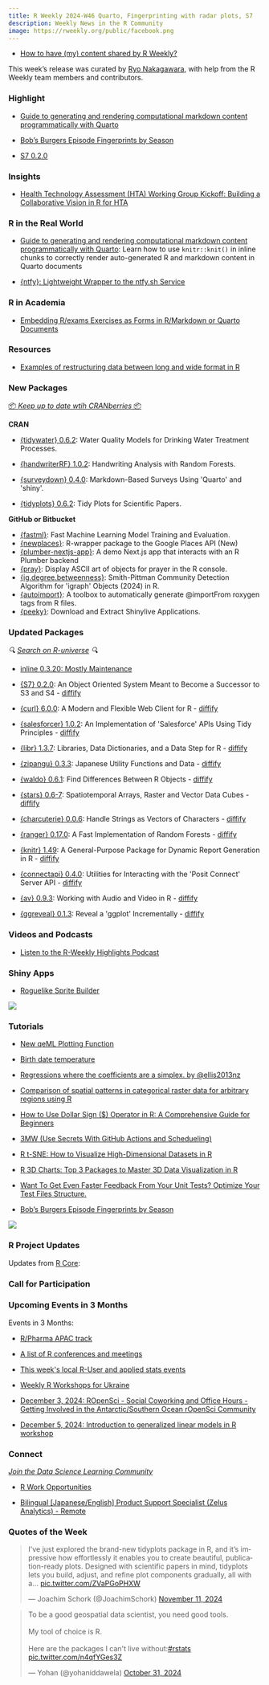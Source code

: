 ```yaml
---
title: R Weekly 2024-W46 Quarto, Fingerprinting with radar plots, S7
description: Weekly News in the R Community
image: https://rweekly.org/public/facebook.png
---
```



+ [How to have (my) content shared by R Weekly?](https://github.com/rweekly/rweekly.org#how-to-have-my-content-shared-by-r-weekly)

This week’s release was curated by [Ryo Nakagawara](https://bsky.app/profile/rbyryo.bsky.social), with help from the R Weekly team members and contributors.

### Highlight

- [Guide to generating and rendering computational markdown content programmatically with Quarto](https://www.andrewheiss.com/blog/2024/11/04/render-generated-r-chunks-quarto/)

+ [Bob’s Burgers Episode Fingerprints by Season](https://stevenponce.netlify.app/projects/standalone_visualizations/sa_2024-11-11.html)

+ [S7 0.2.0](https://www.tidyverse.org/blog/2024/11/s7-0-2-0/)

### Insights

+ [Health Technology Assessment (HTA) Working Group Kickoff: Building a Collaborative Vision in R for HTA](https://r-consortium.org/posts/health-technology-assessment-hta-working-group-kickoff-meeting/)

### R in the Real World

- [Guide to generating and rendering computational markdown content programmatically with Quarto](https://www.andrewheiss.com/blog/2024/11/04/render-generated-r-chunks-quarto/): Learn how to use `knitr::knit()` in inline chunks to correctly render auto-generated R and markdown content in Quarto documents

+ [{ntfy}: Lightweight Wrapper to the ntfy.sh Service](https://github.com/jonocarroll/ntfy) 

### R in Academia

+ [Embedding R/exams Exercises as Forms in R/Markdown or Quarto Documents](https://www.R-exams.org/tutorials/exams2forms/)

### Resources

+ [Examples of restructuring data between long and wide format in R](https://github.com/Cghlewis/data-wrangling-functions/wiki/Restructure)

### New Packages

<!-- <p class="added-hostname"><a href="https://rweekly.org/live" target="_blank" class="externalLink">📦 <i>Go Live for More New Pkgs</i> 📦</a></p> --> 
<p class="added-hostname"><a href="https://dirk.eddelbuettel.com/cranberries/cran/new/" target="_blank" class="externalLink">📦 <i>Keep up to date wtih CRANberries</i> 📦</a></p>

**CRAN**

+ [{tidywater} 0.6.2](https://cran.r-project.org/package=tidywater): Water Quality Models for Drinking Water Treatment Processes.

+ [{handwriterRF} 1.0.2](https://cran.r-project.org/package=handwriterRF): Handwriting Analysis with Random Forests.

+ [{surveydown} 0.4.0](https://cran.r-project.org/package=surveydown): Markdown-Based Surveys Using 'Quarto' and 'shiny'.

+ [{tidyplots} 0.6.2](https://cran.r-project.org/package=tidyplots): Tidy Plots for Scientific Papers.

**GitHub or Bitbucket**

+ [{fastml}](https://github.com/selcukorkmaz/fastml): Fast Machine Learning Model Training and Evaluation.
+ [{newplaces}](https://github.com/aTnT/newplaces): R-wrapper package to the Google Places API (New)
+ [{plumber-nextjs-app}](https://github.com/aTnT/plumber-nextjs-app): A demo Next.js app that interacts with an R Plumber backend
+ [{pray}](https://github.com/YutoriSpine/pray): Display ASCII art of objects for prayer in the R console.
+ [{ig.degree.betweenness}](https://github.com/benyamindsmith/ig.degree.betweenness): Smith-Pittman Community Detection Algorithm for 'igraph' Objects (2024) in R.
+ [{autoimport}](https://github.com/DanChaltiel/autoimport): A toolbox to automatically generate @importFrom roxygen tags from R files. 
+ [{peeky}](https://github.com/coatless-rpkg/peeky): Download and Extract Shinylive Applications.

### Updated Packages

<i>🔍 [Search on R-universe](https://r-universe.dev/search/) 🔍</i>

+ [inline 0.3.20: Mostly Maintenance](http://dirk.eddelbuettel.com/blog/2024/11/10#inline_0.3.20)

+ [{S7} 0.2.0](https://cran.r-project.org/package=S7): An Object Oriented System Meant to Become a Successor to S3 and
S4 - [diffify](https://diffify.com/R/S7)

+ [{curl} 6.0.0](https://cran.r-project.org/package=curl): A Modern and Flexible Web Client for R - [diffify](https://diffify.com/R/curl)

+ [{salesforcer} 1.0.2](https://cran.r-project.org/package=salesforcer): An Implementation of 'Salesforce' APIs Using Tidy Principles - [diffify](https://diffify.com/R/salesforcer)

+ [{libr} 1.3.7](https://cran.r-project.org/package=libr): Libraries, Data Dictionaries, and a Data Step for R - [diffify](https://diffify.com/R/libr)

+ [{zipangu} 0.3.3](https://cran.r-project.org/package=zipangu): Japanese Utility Functions and Data - [diffify](https://diffify.com/R/zipangu)

+ [{waldo} 0.6.1](https://cran.r-project.org/package=waldo): Find Differences Between R Objects - [diffify](https://diffify.com/R/waldo)

+ [{stars} 0.6-7](https://cran.r-project.org/package=stars): Spatiotemporal Arrays, Raster and Vector Data Cubes - 
[diffify](https://diffify.com/R/stars)

+ [{charcuterie} 0.0.6](https://cran.r-project.org/package=charcuterie): Handle Strings as Vectors of Characters - [diffify](https://diffify.com/R/charcuterie)

+ [{ranger} 0.17.0](https://cran.r-project.org/package=ranger): A Fast Implementation of Random Forests - [diffify](https://diffify.com/R/ranger)

+ [{knitr} 1.49](https://cran.r-project.org/package=knitr): A General-Purpose Package for Dynamic Report Generation in R - [diffify](https://diffify.com/R/knitr)

+ [{connectapi} 0.4.0](https://cran.r-project.org/package=connectapi): Utilities for Interacting with the 'Posit Connect' Server API - [diffify](https://diffify.com/R/connectapi)

+ [{av} 0.9.3](https://cran.r-project.org/package=av): Working with Audio and Video in R - [diffify](https://diffify.com/R/av)

+ [{ggreveal} 0.1.3](https://cran.r-project.org/package=ggreveal): Reveal a 'ggplot' Incrementally - [diffify](https://diffify.com/R/ggreveal)

### Videos and Podcasts

+ [Listen to the R-Weekly Highlights Podcast](https://serve.podhome.fm/r-weekly-highlights)

### Shiny Apps

+ [Roguelike Sprite Builder](https://connect.posit.cloud/matt-dray/content/01931cea-cee9-4ce3-c516-69f495c9d8d6)

![](https://raw.githubusercontent.com/rweekly/image/master/2024-W46/roguesprite.png)

### Tutorials

+ [New qeML Plotting Function](https://matloff.wordpress.com/2024/11/05/new-qeml-plotting-function/)

+ [Birth date temperature](https://r.iresmi.net/posts/2024/birth_date_temperature/)

+ [Regressions where the coefficients are a simplex. by @ellis2013nz](https://freerangestats.info/blog/2024/11/06/simplex-regression-coefficients)

+ [Comparison of spatial patterns in categorical raster data for arbitrary regions using R](https://jakubnowosad.com/posts/2024-11-10-spatcomp-bp5/)

+ [How to Use Dollar Sign ($) Operator in R: A Comprehensive Guide for Beginners](https://www.spsanderson.com/steveondata/posts/2024-11-06/)

+ [3MW (Use Secrets With GitHub Actions and Schedueling)](https://3mw.albert-rapp.de/p/use-secrets-with-github-actions-and-schedueling)

+ [R t-SNE: How to Visualize High-Dimensional Datasets in R](https://www.appsilon.com/post/r-tsne)

+ [R 3D Charts: Top 3 Packages to Master 3D Data Visualization in R](https://www.appsilon.com/post/r-3d-charts)

+ [Want To Get Even Faster Feedback From Your Unit Tests? Optimize Your Test Files Structure.](https://jakubsob.github.io/blog/want-to-get-faster-feedback-from-unit-tests/)

+ [Bob’s Burgers Episode Fingerprints by Season](https://stevenponce.netlify.app/projects/standalone_visualizations/sa_2024-11-11.html)

![](https://raw.githubusercontent.com/rweekly/image/master/2024-W46/bobburgers.png)

<!--<div class="post-more-begin></div><div class="post-more-end"></div>-->

### R Project Updates

Updates from [R Core](http://developer.r-project.org/blosxom.cgi/R-devel/NEWS):

### Call for Participation

### Upcoming Events in 3 Months

Events in 3 Months:

+ [R/Pharma APAC track](https://rinpharma.com/post/2024-07-17-apac-track/)

+ [A list of R conferences and meetings](https://jumpingrivers.github.io/meetingsR/events.html)

+ [This week's local R-User and applied stats events](https://community.rstudio.com/c/irl)

+ [Weekly R Workshops for Ukraine](https://sites.google.com/view/dariia-mykhailyshyna/main/r-workshops-for-ukraine)

+ [December 3, 2024: ROpenSci - Social Coworking and Office Hours - Getting Involved in the Antarctic/Southern Ocean rOpenSci Community](https://ropensci.org/events/coworking-2024-12/)

+ [December 5, 2024: Introduction to generalized linear models in R workshop](https://r-posts.com/introduction-to-generalized-linear-models-in-r-workshop/)

### Connect

<i>[Join the Data Science Learning Community](https://DSLC.io/)</i>

+ [R Work Opportunities](https://vermillion-parfait-780f4f.netlify.app/posts/r-work-opportunities/)

+ [Bilingual [Japanese/English] Product Support Specialist (Zelus Analytics) - Remote](https://ats.rippling.com/teamworks-careers/jobs/46645c5a-b41b-4baa-95b1-dd9ffec6512d)

### Quotes of the Week

<blockquote class="twitter-tweet"><p lang="en" dir="ltr">I&#39;ve just explored the brand-new tidyplots package in R, and it’s impressive how effortlessly it enables you to create beautiful, publication-ready plots. Designed with scientific papers in mind, tidyplots lets you build, adjust, and refine plot components gradually, all with a… <a href="https://t.co/ZVaPGoPHXW">pic.twitter.com/ZVaPGoPHXW</a></p>&mdash; Joachim Schork (@JoachimSchork) <a href="https://twitter.com/JoachimSchork/status/1855930935746625813?ref_src=twsrc%5Etfw">November 11, 2024</a></blockquote> <script async src="https://platform.twitter.com/widgets.js" charset="utf-8"></script> 

<blockquote class="twitter-tweet"><p lang="en" dir="ltr">To be a good geospatial data scientist, you need good tools.<br><br>My tool of choice is R.<br><br>Here are the packages I can&#39;t live without:<a href="https://twitter.com/hashtag/rstats?src=hash&amp;ref_src=twsrc%5Etfw">#rstats</a> <a href="https://t.co/n4qfYGes3Z">pic.twitter.com/n4qfYGes3Z</a></p>&mdash; Yohan (@yohaniddawela) <a href="https://twitter.com/yohaniddawela/status/1851960848236859636?ref_src=twsrc%5Etfw">October 31, 2024</a></blockquote> <script async src="https://platform.twitter.com/widgets.js" charset="utf-8"></script> 
